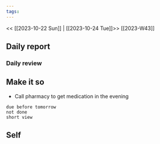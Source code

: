 ```yaml
---
tags:
---
```

<< [[2023-10-22 Sun]] | [[2023-10-24 Tue]]>>
[[2023-W43]]


## Daily report

### Daily review
## Make it so
- Call pharmacy to get medication in the evening
```tasks
due before tomorrow
not done
short view
```

## Self

